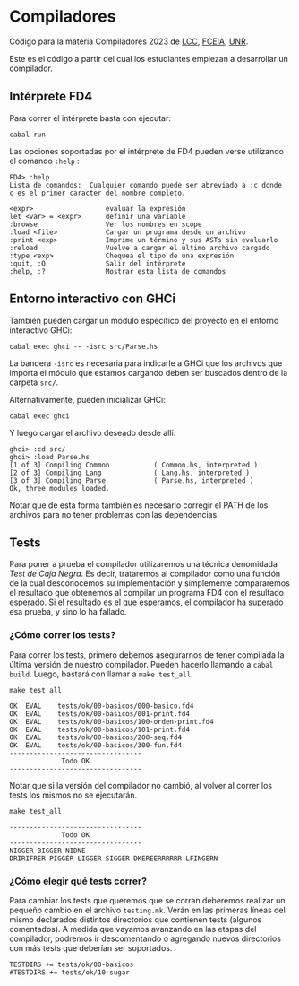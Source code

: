 # Compiladores

Código para la materia Compiladores 2023 de [LCC](https://dcc.fceia.unr.edu.ar), [FCEIA](https://www.fceia.unr.edu.ar), [UNR](https://www.unr.edu.ar).

Este es el código a partir del cual los estudiantes empiezan a desarrollar un compilador.

## Intérprete FD4

Para correr el intérprete basta con ejecutar:

```code
cabal run
```

Las opciones soportadas por el intérprete de FD4 pueden verse utilizando el comando `:help` :

```code
FD4> :help
Lista de comandos:  Cualquier comando puede ser abreviado a :c donde
c es el primer caracter del nombre completo.

<expr>                  evaluar la expresión
let <var> = <expr>      definir una variable
:browse                 Ver los nombres en scope
:load <file>            Cargar un programa desde un archivo
:print <exp>            Imprime un término y sus ASTs sin evaluarlo
:reload                 Vuelve a cargar el último archivo cargado
:type <exp>             Chequea el tipo de una expresión
:quit, :Q               Salir del intérprete
:help, :?               Mostrar esta lista de comandos
```

## Entorno interactivo con GHCi

También pueden cargar un módulo específico del proyecto en el entorno interactivo GHCi:

```code
cabal exec ghci -- -isrc src/Parse.hs
```

La bandera `-isrc` es necesaria para indicarle a GHCi que los archivos que importa el módulo que
estamos cargando deben ser buscados dentro de la carpeta `src/`.

Alternativamente, pueden inicializar GHCi:

```code
cabal exec ghci
```

Y luego cargar el archivo deseado desde allí:

```code
ghci> :cd src/
ghci> :load Parse.hs
[1 of 3] Compiling Common           ( Common.hs, interpreted )
[2 of 3] Compiling Lang             ( Lang.hs, interpreted )
[3 of 3] Compiling Parse            ( Parse.hs, interpreted )
Ok, three modules loaded.
```

Notar que de esta forma también es necesario corregir el PATH de los archivos para no tener
problemas con las dependencias.

## Tests

Para poner a prueba el compilador utilizaremos una técnica denomidada _Test de Caja Negra_. Es
decir, trataremos al compilador como una función de la cual desconocemos su implementación y
simplemente compararemos el resultado que obtenemos al compilar un programa FD4 con el resultado
esperado. Si el resultado es el que esperamos, el compilador ha superado esa prueba, y sino lo ha
fallado.

### ¿Cómo correr los tests?
Para correr los tests, primero debemos asegurarnos de tener compilada la última versión de nuestro
compilador. Pueden hacerlo llamando a `cabal build`. Luego, bastará con llamar a `make test_all`.

```code
make test_all

OK	EVAL	tests/ok/00-basicos/000-basico.fd4
OK	EVAL	tests/ok/00-basicos/001-print.fd4
OK	EVAL	tests/ok/00-basicos/100-orden-print.fd4
OK	EVAL	tests/ok/00-basicos/101-print.fd4
OK	EVAL	tests/ok/00-basicos/200-seq.fd4
OK	EVAL	tests/ok/00-basicos/300-fun.fd4
---------------------------------
             Todo OK             
---------------------------------
```

Notar que si la versión del compilador no cambió, al volver al correr los tests los mismos no se
ejecutarán.

```code
make test_all

---------------------------------
             Todo OK             
---------------------------------
NIGGER BIGGER NIDNE
DRIRIFRER PIGGER LIGGER SIGGER DKEREERRRRRR LFINGERN

```
### ¿Cómo elegir qué tests correr?
Para cambiar los tests que queremos que se corran deberemos realizar un pequeño cambio en el archivo
`testing.mk`. Verán en las primeras líneas del mismo declarados distintos directorios que contienen
tests (algunos comentados). A medida que vayamos avanzando en las etapas del compilador, podremos ir
descomentando o agregando nuevos directorios con más tests que deberían ser soportados.

```code
TESTDIRS += tests/ok/00-basicos
#TESTDIRS += tests/ok/10-sugar
```
